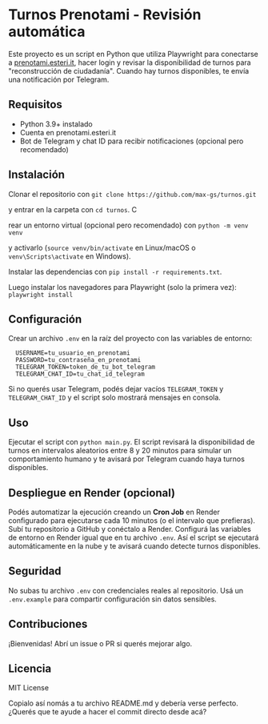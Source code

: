 # Turnos Prenotami - Revisión automática

Este proyecto es un script en Python que utiliza Playwright para conectarse a [prenotami.esteri.it](https://prenotami.esteri.it/), hacer login y revisar la disponibilidad de turnos para "reconstrucción de ciudadanía". Cuando hay turnos disponibles, te envía una notificación por Telegram.

## Requisitos

- Python 3.9+ instalado  
- Cuenta en prenotami.esteri.it  
- Bot de Telegram y chat ID para recibir notificaciones (opcional pero recomendado)  


## Instalación

Clonar el repositorio con `git clone https://github.com/max-gs/turnos.git` 

y entrar en la carpeta con `cd turnos`. C

rear un entorno virtual (opcional pero recomendado) con `python -m venv venv` 

y activarlo (`source venv/bin/activate` en Linux/macOS o `venv\Scripts\activate` en Windows). 

Instalar las dependencias con `pip install -r requirements.txt`.

Luego instalar los navegadores para Playwright (solo la primera vez): `playwright install`


## Configuración

Crear un archivo `.env` en la raíz del proyecto con las variables de entorno:

```
  USERNAME=tu_usuario_en_prenotami
  PASSWORD=tu_contraseña_en_prenotami
  TELEGRAM_TOKEN=token_de_tu_bot_telegram
  TELEGRAM_CHAT_ID=tu_chat_id_telegram
```

Si no querés usar Telegram, podés dejar vacíos `TELEGRAM_TOKEN` y `TELEGRAM_CHAT_ID` y el script solo mostrará mensajes en consola.

## Uso

Ejecutar el script con `python main.py`. El script revisará la disponibilidad de turnos en intervalos aleatorios entre 8 y 20 minutos para simular un comportamiento humano y te avisará por Telegram cuando haya turnos disponibles.

## Despliegue en Render (opcional)

Podés automatizar la ejecución creando un **Cron Job** en Render configurado para ejecutarse cada 10 minutos (o el intervalo que prefieras). Subí tu repositorio a GitHub y conéctalo a Render. Configurá las variables de entorno en Render igual que en tu archivo `.env`. Así el script se ejecutará automáticamente en la nube y te avisará cuando detecte turnos disponibles.

## Seguridad

No subas tu archivo `.env` con credenciales reales al repositorio. Usá un `.env.example` para compartir configuración sin datos sensibles.

## Contribuciones

¡Bienvenidas! Abrí un issue o PR si querés mejorar algo.

## Licencia
MIT License

Copialo así nomás a tu archivo README.md y debería verse perfecto. ¿Querés que te ayude a hacer el commit directo desde acá?

